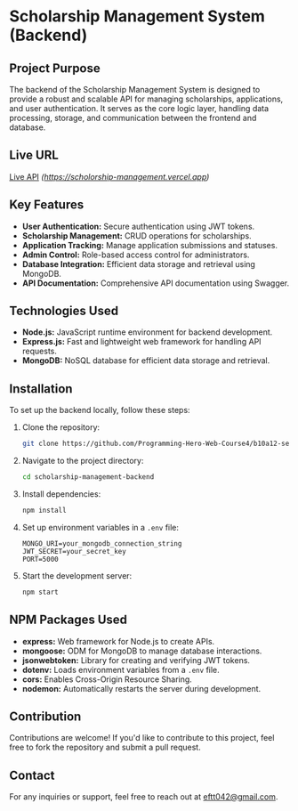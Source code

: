 # Scholarship Management System (Backend)

## Project Purpose

The backend of the Scholarship Management System is designed to provide a robust and scalable API for managing scholarships, applications, and user authentication. It serves as the core logic layer, handling data processing, storage, and communication between the frontend and database.

## Live URL

[Live API](#) _(https://scholorship-management.vercel.app)_

## Key Features

- **User Authentication:** Secure authentication using JWT tokens.
- **Scholarship Management:** CRUD operations for scholarships.
- **Application Tracking:** Manage application submissions and statuses.
- **Admin Control:** Role-based access control for administrators.
- **Database Integration:** Efficient data storage and retrieval using MongoDB.
- **API Documentation:** Comprehensive API documentation using Swagger.

## Technologies Used

- **Node.js:** JavaScript runtime environment for backend development.
- **Express.js:** Fast and lightweight web framework for handling API requests.
- **MongoDB:** NoSQL database for efficient data storage and retrieval.

## Installation

To set up the backend locally, follow these steps:

1. Clone the repository:
   ```bash
   git clone https://github.com/Programming-Hero-Web-Course4/b10a12-server-side-eftakhar-491
   ```
2. Navigate to the project directory:
   ```bash
   cd scholarship-management-backend
   ```
3. Install dependencies:
   ```bash
   npm install
   ```
4. Set up environment variables in a `.env` file:
   ```env
   MONGO_URI=your_mongodb_connection_string
   JWT_SECRET=your_secret_key
   PORT=5000
   ```
5. Start the development server:
   ```bash
   npm start
   ```

## NPM Packages Used

- **express:** Web framework for Node.js to create APIs.
- **mongoose:** ODM for MongoDB to manage database interactions.
- **jsonwebtoken:** Library for creating and verifying JWT tokens.
- **dotenv:** Loads environment variables from a `.env` file.
- **cors:** Enables Cross-Origin Resource Sharing.
- **nodemon:** Automatically restarts the server during development.

## Contribution

Contributions are welcome! If you'd like to contribute to this project, feel free to fork the repository and submit a pull request.

## Contact

For any inquiries or support, feel free to reach out at [eftt042@gmail.com](mailto:eftt042@email@gmail.com).
